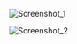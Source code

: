 ![Screenshot_1](https://user-images.githubusercontent.com/81423727/174171612-a476d272-1f31-47cc-ad38-aa7972150b05.png)


![Screenshot_2](https://user-images.githubusercontent.com/81423727/174185179-b9157d96-f58d-4260-bd9a-e9cffb2a6669.png)
